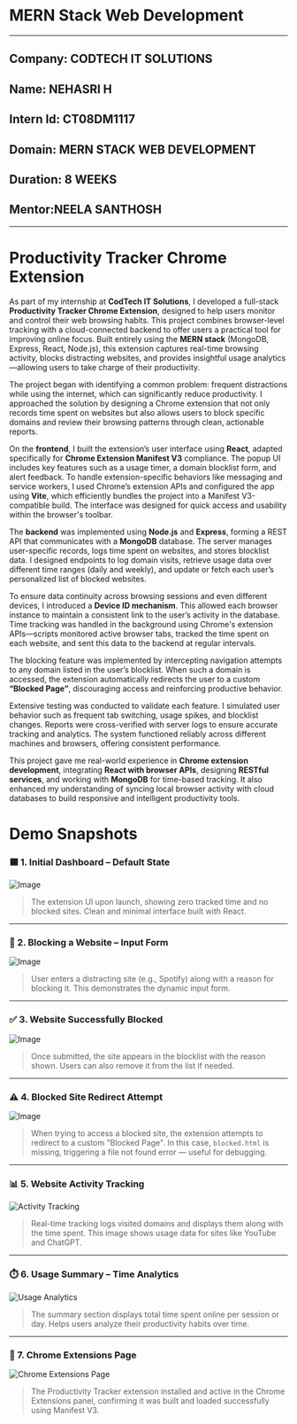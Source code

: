 # MERN Stack Web Development  
______________________________________  
## Company: CODTECH IT SOLUTIONS
##  Name: NEHASRI H
##  Intern Id: CT08DM1117
##  Domain: MERN STACK WEB DEVELOPMENT
##  Duration: 8 WEEKS
##  Mentor:NEELA SANTHOSH

---

#  Productivity Tracker Chrome Extension

As part of my internship at **CodTech IT Solutions**, I developed a full-stack **Productivity Tracker Chrome Extension**, designed to help users monitor and control their web browsing habits. This project combines browser-level tracking with a cloud-connected backend to offer users a practical tool for improving online focus. Built entirely using the **MERN stack** (MongoDB, Express, React, Node.js), this extension captures real-time browsing activity, blocks distracting websites, and provides insightful usage analytics—allowing users to take charge of their productivity.

The project began with identifying a common problem: frequent distractions while using the internet, which can significantly reduce productivity. I approached the solution by designing a Chrome extension that not only records time spent on websites but also allows users to block specific domains and review their browsing patterns through clean, actionable reports.

On the **frontend**, I built the extension’s user interface using **React**, adapted specifically for **Chrome Extension Manifest V3** compliance. The popup UI includes key features such as a usage timer, a domain blocklist form, and alert feedback. To handle extension-specific behaviors like messaging and service workers, I used Chrome’s extension APIs and configured the app using **Vite**, which efficiently bundles the project into a Manifest V3-compatible build. The interface was designed for quick access and usability within the browser's toolbar.

The **backend** was implemented using **Node.js** and **Express**, forming a REST API that communicates with a **MongoDB** database. The server manages user-specific records, logs time spent on websites, and stores blocklist data. I designed endpoints to log domain visits, retrieve usage data over different time ranges (daily and weekly), and update or fetch each user’s personalized list of blocked websites.

To ensure data continuity across browsing sessions and even different devices, I introduced a **Device ID mechanism**. This allowed each browser instance to maintain a consistent link to the user’s activity in the database. Time tracking was handled in the background using Chrome's extension APIs—scripts monitored active browser tabs, tracked the time spent on each website, and sent this data to the backend at regular intervals.

The blocking feature was implemented by intercepting navigation attempts to any domain listed in the user’s blocklist. When such a domain is accessed, the extension automatically redirects the user to a custom **“Blocked Page”**, discouraging access and reinforcing productive behavior.

Extensive testing was conducted to validate each feature. I simulated user behavior such as frequent tab switching, usage spikes, and blocklist changes. Reports were cross-verified with server logs to ensure accurate tracking and analytics. The system functioned reliably across different machines and browsers, offering consistent performance.

This project gave me real-world experience in **Chrome extension development**, integrating **React with browser APIs**, designing **RESTful services**, and working with **MongoDB** for time-based tracking. It also enhanced my understanding of syncing local browser activity with cloud databases to build responsive and intelligent productivity tools.


# Demo Snapshots

### 🟦 1. Initial Dashboard – Default State
![Image](https://github.com/user-attachments/assets/b736cb38-3fe9-4d5a-bd0f-0372dea60ca1)

> The extension UI upon launch, showing zero tracked time and no blocked sites. Clean and minimal interface built with React.

---

### 🚫 2. Blocking a Website – Input Form
![Image](https://github.com/user-attachments/assets/7a0fed87-9c57-4afb-99ae-a10a6252a326)
> User enters a distracting site (e.g., Spotify) along with a reason for blocking it. This demonstrates the dynamic input form.

---

### ✅ 3. Website Successfully Blocked
![Image](https://github.com/user-attachments/assets/1bcab818-f656-4fb3-95f3-1c7109b8a3f2)

> Once submitted, the site appears in the blocklist with the reason shown. Users can also remove it from the list if needed.

---

### ⚠️ 4. Blocked Site Redirect Attempt
![Image](https://github.com/user-attachments/assets/b749dc7d-64d2-4d13-bb97-5579a9272e65)
> When trying to access a blocked site, the extension attempts to redirect to a custom "Blocked Page". In this case, `blocked.html` is missing, triggering a file not found error — useful for debugging.

---

### 📊 5. Website Activity Tracking
![Activity Tracking](./screenshots/activity-report.png)
> Real-time tracking logs visited domains and displays them along with the time spent. This image shows usage data for sites like YouTube and ChatGPT.

---

### ⏱️ 6. Usage Summary – Time Analytics
![Usage Analytics](./screenshots/summary-time.png)
> The summary section displays total time spent online per session or day. Helps users analyze their productivity habits over time.

---

### 🧩 7. Chrome Extensions Page
![Chrome Extensions Page](./screenshots/extension-installed.png)
> The Productivity Tracker extension installed and active in the Chrome Extensions panel, confirming it was built and loaded successfully using Manifest V3.






